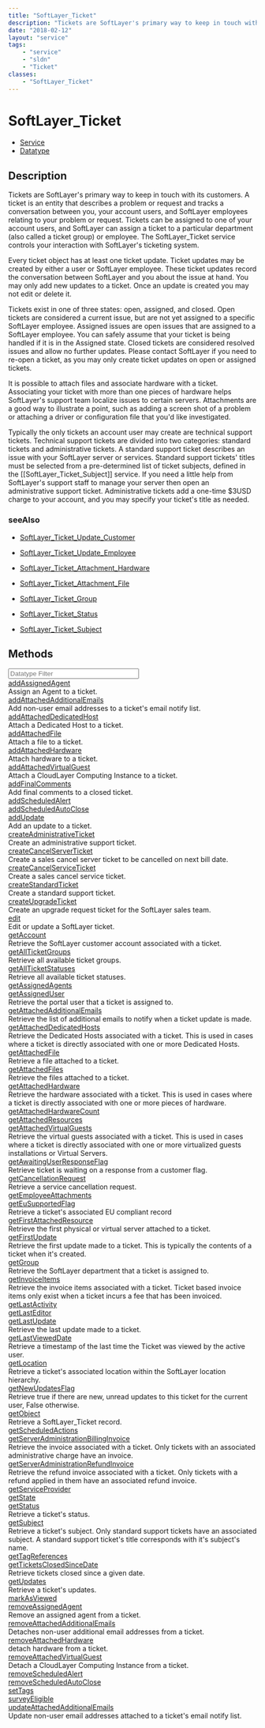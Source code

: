 ```yaml
---
title: "SoftLayer_Ticket"
description: "Tickets are SoftLayer's primary way to keep in touch with its customers. A ticket is an entity that describes a problem... "
date: "2018-02-12"
layout: "service"
tags:
    - "service"
    - "sldn"
    - "Ticket"
classes:
    - "SoftLayer_Ticket"
---
```

# SoftLayer_Ticket
<div id='service-datatype'>
    <ul id='sldn-reference-tabs'>
    <li id='service'> <a href='/reference/services/SoftLayer_Ticket' >Service</a></li>    <li id='datatype'> <a href='/reference/datatypes/SoftLayer_Ticket' >Datatype</a></li>
    </ul>
</div>

## Description
Tickets are SoftLayer's primary way to keep in touch with its customers. A ticket is an entity that describes a problem or request and tracks a conversation between you, your account users, and SoftLayer employees relating to your problem or request. Tickets can be assigned to one of your account users, and SoftLayer can assign a ticket to a particular department (also called a ticket group) or employee. The SoftLayer_Ticket service controls your interaction with SoftLayer's ticketing system. 

Every ticket object has at least one ticket update. Ticket updates may be created by either a user or SoftLayer employee. These ticket updates record the conversation between SoftLayer and you about the issue at hand. You may only add new updates to a ticket. Once an update is created you may not edit or delete it. 

Tickets exist in one of three states: open, assigned, and closed. Open tickets are considered a current issue, but are not yet assigned to a specific SoftLayer employee. Assigned issues are open issues that are assigned to a SoftLayer employee. You can safely assume that your ticket is being handled if it is in the Assigned state. Closed tickets are considered resolved issues and allow no further updates. Please contact SoftLayer if you need to re-open a ticket, as you may only create ticket updates on open or assigned tickets. 

It is possible to attach files and associate hardware with a ticket. Associating your ticket with more than one pieces of hardware helps SoftLayer's support team localize issues to certain servers. Attachments are a good way to illustrate a point, such as adding a screen shot of a problem or attaching a driver or configuration file that you'd like investigated. 

Typically the only tickets an account user may create are technical support tickets. Technical support tickets are divided into two categories: standard tickets and administrative tickets. A standard support ticket describes an issue with your SoftLayer server or services. Standard support tickets' titles must be selected from a pre-determined list of ticket subjects, defined in the [[SoftLayer_Ticket_Subject]] service. If you need a little help from SoftLayer's support staff to manage your server then open an administrative support ticket. Administrative tickets add a one-time $3USD charge to your account, and you may specify your ticket's title as needed. 



### seeAlso

* [SoftLayer_Ticket_Update_Customer](/reference/datatypes/SoftLayer_Ticket_Update_Customer )


* [SoftLayer_Ticket_Update_Employee](/reference/datatypes/SoftLayer_Ticket_Update_Employee )


* [SoftLayer_Ticket_Attachment_Hardware](/reference/datatypes/SoftLayer_Ticket_Attachment_Hardware )


* [SoftLayer_Ticket_Attachment_File](/reference/datatypes/SoftLayer_Ticket_Attachment_File )


* [SoftLayer_Ticket_Group](/reference/datatypes/SoftLayer_Ticket_Group )


* [SoftLayer_Ticket_Status](/reference/datatypes/SoftLayer_Ticket_Status )


* [SoftLayer_Ticket_Subject](/reference/datatypes/SoftLayer_Ticket_Subject )


        
<div id="properties" class="content">
    <h2>Methods</h2>
    <div class="view-filters">
        <div class="clearfix">
            <div class="search-input-box">
                <input placeholder="Datatype Filter" onkeyup="titleSearch(inputId='edit-combine', divId='method-div', elementClass='method-row')" 
                    type="text" id="edit-combine" value="" size="30" maxlength="128" class="form-text">
            </div>
        </div>
    </div>
    <div id="method-div">
            <div class="method-row">
                        <span class='view-field-title'><a href='/reference/services/SoftLayer_Ticket/addAssignedAgent'> addAssignedAgent</a> </span>
            <div class='views-field-body'>Assign an Agent to a ticket.</div>
        </div>
            <div class="method-row">
                        <span class='view-field-title'><a href='/reference/services/SoftLayer_Ticket/addAttachedAdditionalEmails'> addAttachedAdditionalEmails</a> </span>
            <div class='views-field-body'>Add non-user email addresses to a ticket's email notify list.</div>
        </div>
            <div class="method-row">
                        <span class='view-field-title'><a href='/reference/services/SoftLayer_Ticket/addAttachedDedicatedHost'> addAttachedDedicatedHost</a> </span>
            <div class='views-field-body'>Attach a Dedicated Host to a ticket.</div>
        </div>
            <div class="method-row">
                        <span class='view-field-title'><a href='/reference/services/SoftLayer_Ticket/addAttachedFile'> addAttachedFile</a> </span>
            <div class='views-field-body'>Attach a file to a ticket.</div>
        </div>
            <div class="method-row">
                        <span class='view-field-title'><a href='/reference/services/SoftLayer_Ticket/addAttachedHardware'> addAttachedHardware</a> </span>
            <div class='views-field-body'>Attach hardware to a ticket.</div>
        </div>
            <div class="method-row">
                        <span class='view-field-title'><a href='/reference/services/SoftLayer_Ticket/addAttachedVirtualGuest'> addAttachedVirtualGuest</a> </span>
            <div class='views-field-body'>Attach a CloudLayer Computing Instance to a ticket.</div>
        </div>
            <div class="method-row">
                        <span class='view-field-title'><a href='/reference/services/SoftLayer_Ticket/addFinalComments'> addFinalComments</a> </span>
            <div class='views-field-body'>Add final comments to a closed ticket.</div>
        </div>
            <div class="method-row">
                        <span class='view-field-title'><a href='/reference/services/SoftLayer_Ticket/addScheduledAlert'> addScheduledAlert</a> </span>
            <div class='views-field-body'></div>
        </div>
            <div class="method-row">
                        <span class='view-field-title'><a href='/reference/services/SoftLayer_Ticket/addScheduledAutoClose'> addScheduledAutoClose</a> </span>
            <div class='views-field-body'></div>
        </div>
            <div class="method-row">
                        <span class='view-field-title'><a href='/reference/services/SoftLayer_Ticket/addUpdate'> addUpdate</a> </span>
            <div class='views-field-body'>Add an update to a ticket.</div>
        </div>
            <div class="method-row">
                        <span class='view-field-title'><a href='/reference/services/SoftLayer_Ticket/createAdministrativeTicket'> createAdministrativeTicket</a> </span>
            <div class='views-field-body'>Create an administrative support ticket.</div>
        </div>
            <div class="method-row">
                        <span class='view-field-title'><a href='/reference/services/SoftLayer_Ticket/createCancelServerTicket'> createCancelServerTicket</a> </span>
            <div class='views-field-body'>Create a sales cancel server ticket to be cancelled on next bill date.</div>
        </div>
            <div class="method-row">
                        <span class='view-field-title'><a href='/reference/services/SoftLayer_Ticket/createCancelServiceTicket'> createCancelServiceTicket</a> </span>
            <div class='views-field-body'>Create a sales cancel service ticket.</div>
        </div>
            <div class="method-row">
                        <span class='view-field-title'><a href='/reference/services/SoftLayer_Ticket/createStandardTicket'> createStandardTicket</a> </span>
            <div class='views-field-body'>Create a standard support ticket.</div>
        </div>
            <div class="method-row">
                        <span class='view-field-title'><a href='/reference/services/SoftLayer_Ticket/createUpgradeTicket'> createUpgradeTicket</a> </span>
            <div class='views-field-body'>Create an upgrade request ticket for the SoftLayer sales team.</div>
        </div>
            <div class="method-row">
                        <span class='view-field-title'><a href='/reference/services/SoftLayer_Ticket/edit'> edit</a> </span>
            <div class='views-field-body'>Edit or update a SoftLayer ticket.</div>
        </div>
            <div class="method-row">
                        <span class='view-field-title'><a href='/reference/services/SoftLayer_Ticket/getAccount'> getAccount</a> </span>
            <div class='views-field-body'>Retrieve the SoftLayer customer account associated with a ticket.</div>
        </div>
            <div class="method-row">
                        <span class='view-field-title'><a href='/reference/services/SoftLayer_Ticket/getAllTicketGroups'> getAllTicketGroups</a> </span>
            <div class='views-field-body'>Retrieve all available ticket groups. </div>
        </div>
            <div class="method-row">
                        <span class='view-field-title'><a href='/reference/services/SoftLayer_Ticket/getAllTicketStatuses'> getAllTicketStatuses</a> </span>
            <div class='views-field-body'>Retrieve all available ticket statuses. </div>
        </div>
            <div class="method-row">
                        <span class='view-field-title'><a href='/reference/services/SoftLayer_Ticket/getAssignedAgents'> getAssignedAgents</a> </span>
            <div class='views-field-body'></div>
        </div>
            <div class="method-row">
                        <span class='view-field-title'><a href='/reference/services/SoftLayer_Ticket/getAssignedUser'> getAssignedUser</a> </span>
            <div class='views-field-body'>Retrieve the portal user that a ticket is assigned to.</div>
        </div>
            <div class="method-row">
                        <span class='view-field-title'><a href='/reference/services/SoftLayer_Ticket/getAttachedAdditionalEmails'> getAttachedAdditionalEmails</a> </span>
            <div class='views-field-body'>Retrieve the list of additional emails to notify when a ticket update is made.</div>
        </div>
            <div class="method-row">
                        <span class='view-field-title'><a href='/reference/services/SoftLayer_Ticket/getAttachedDedicatedHosts'> getAttachedDedicatedHosts</a> </span>
            <div class='views-field-body'>Retrieve the Dedicated Hosts associated with a ticket. This is used in cases where a ticket is directly associated with one or more Dedicated Hosts.</div>
        </div>
            <div class="method-row">
                        <span class='view-field-title'><a href='/reference/services/SoftLayer_Ticket/getAttachedFile'> getAttachedFile</a> </span>
            <div class='views-field-body'>Retrieve a file attached to a ticket.</div>
        </div>
            <div class="method-row">
                        <span class='view-field-title'><a href='/reference/services/SoftLayer_Ticket/getAttachedFiles'> getAttachedFiles</a> </span>
            <div class='views-field-body'>Retrieve the files attached to a ticket.</div>
        </div>
            <div class="method-row">
                        <span class='view-field-title'><a href='/reference/services/SoftLayer_Ticket/getAttachedHardware'> getAttachedHardware</a> </span>
            <div class='views-field-body'>Retrieve the hardware associated with a ticket. This is used in cases where a ticket is directly associated with one or more pieces of hardware.</div>
        </div>
            <div class="method-row">
                        <span class='view-field-title'><a href='/reference/services/SoftLayer_Ticket/getAttachedHardwareCount'> getAttachedHardwareCount</a> </span>
            <div class='views-field-body'></div>
        </div>
            <div class="method-row">
                        <span class='view-field-title'><a href='/reference/services/SoftLayer_Ticket/getAttachedResources'> getAttachedResources</a> </span>
            <div class='views-field-body'></div>
        </div>
            <div class="method-row">
                        <span class='view-field-title'><a href='/reference/services/SoftLayer_Ticket/getAttachedVirtualGuests'> getAttachedVirtualGuests</a> </span>
            <div class='views-field-body'>Retrieve the virtual guests associated with a ticket. This is used in cases where a ticket is directly associated with one or more virtualized guests installations or Virtual Servers.</div>
        </div>
            <div class="method-row">
                        <span class='view-field-title'><a href='/reference/services/SoftLayer_Ticket/getAwaitingUserResponseFlag'> getAwaitingUserResponseFlag</a> </span>
            <div class='views-field-body'>Retrieve ticket is waiting on a response from a customer flag.</div>
        </div>
            <div class="method-row">
                        <span class='view-field-title'><a href='/reference/services/SoftLayer_Ticket/getCancellationRequest'> getCancellationRequest</a> </span>
            <div class='views-field-body'>Retrieve a service cancellation request.</div>
        </div>
            <div class="method-row">
                        <span class='view-field-title'><a href='/reference/services/SoftLayer_Ticket/getEmployeeAttachments'> getEmployeeAttachments</a> </span>
            <div class='views-field-body'></div>
        </div>
            <div class="method-row">
                        <span class='view-field-title'><a href='/reference/services/SoftLayer_Ticket/getEuSupportedFlag'> getEuSupportedFlag</a> </span>
            <div class='views-field-body'>Retrieve a ticket's associated EU compliant record</div>
        </div>
            <div class="method-row">
                        <span class='view-field-title'><a href='/reference/services/SoftLayer_Ticket/getFirstAttachedResource'> getFirstAttachedResource</a> </span>
            <div class='views-field-body'>Retrieve the first physical or virtual server attached to a ticket.</div>
        </div>
            <div class="method-row">
                        <span class='view-field-title'><a href='/reference/services/SoftLayer_Ticket/getFirstUpdate'> getFirstUpdate</a> </span>
            <div class='views-field-body'>Retrieve the first update made to a ticket. This is typically the contents of a ticket when it's created.</div>
        </div>
            <div class="method-row">
                        <span class='view-field-title'><a href='/reference/services/SoftLayer_Ticket/getGroup'> getGroup</a> </span>
            <div class='views-field-body'>Retrieve the SoftLayer department that a ticket is assigned to.</div>
        </div>
            <div class="method-row">
                        <span class='view-field-title'><a href='/reference/services/SoftLayer_Ticket/getInvoiceItems'> getInvoiceItems</a> </span>
            <div class='views-field-body'>Retrieve the invoice items associated with a ticket. Ticket based invoice items only exist when a ticket incurs a fee that has been invoiced.</div>
        </div>
            <div class="method-row">
                        <span class='view-field-title'><a href='/reference/services/SoftLayer_Ticket/getLastActivity'> getLastActivity</a> </span>
            <div class='views-field-body'></div>
        </div>
            <div class="method-row">
                        <span class='view-field-title'><a href='/reference/services/SoftLayer_Ticket/getLastEditor'> getLastEditor</a> </span>
            <div class='views-field-body'></div>
        </div>
            <div class="method-row">
                        <span class='view-field-title'><a href='/reference/services/SoftLayer_Ticket/getLastUpdate'> getLastUpdate</a> </span>
            <div class='views-field-body'>Retrieve the last update made to a ticket.</div>
        </div>
            <div class="method-row">
                        <span class='view-field-title'><a href='/reference/services/SoftLayer_Ticket/getLastViewedDate'> getLastViewedDate</a> </span>
            <div class='views-field-body'>Retrieve a timestamp of the last time the Ticket was viewed by the active user.</div>
        </div>
            <div class="method-row">
                        <span class='view-field-title'><a href='/reference/services/SoftLayer_Ticket/getLocation'> getLocation</a> </span>
            <div class='views-field-body'>Retrieve a ticket's associated location within the SoftLayer location hierarchy.</div>
        </div>
            <div class="method-row">
                        <span class='view-field-title'><a href='/reference/services/SoftLayer_Ticket/getNewUpdatesFlag'> getNewUpdatesFlag</a> </span>
            <div class='views-field-body'>Retrieve true if there are new, unread updates to this ticket for the current user, False otherwise.</div>
        </div>
            <div class="method-row">
                        <span class='view-field-title'><a href='/reference/services/SoftLayer_Ticket/getObject'> getObject</a> </span>
            <div class='views-field-body'>Retrieve a SoftLayer_Ticket record.</div>
        </div>
            <div class="method-row">
                        <span class='view-field-title'><a href='/reference/services/SoftLayer_Ticket/getScheduledActions'> getScheduledActions</a> </span>
            <div class='views-field-body'></div>
        </div>
            <div class="method-row">
                        <span class='view-field-title'><a href='/reference/services/SoftLayer_Ticket/getServerAdministrationBillingInvoice'> getServerAdministrationBillingInvoice</a> </span>
            <div class='views-field-body'>Retrieve the invoice associated with a ticket. Only tickets with an associated administrative charge have an invoice.</div>
        </div>
            <div class="method-row">
                        <span class='view-field-title'><a href='/reference/services/SoftLayer_Ticket/getServerAdministrationRefundInvoice'> getServerAdministrationRefundInvoice</a> </span>
            <div class='views-field-body'>Retrieve the refund invoice associated with a ticket. Only tickets with a refund applied in them have an associated refund invoice.</div>
        </div>
            <div class="method-row">
                        <span class='view-field-title'><a href='/reference/services/SoftLayer_Ticket/getServiceProvider'> getServiceProvider</a> </span>
            <div class='views-field-body'></div>
        </div>
            <div class="method-row">
                        <span class='view-field-title'><a href='/reference/services/SoftLayer_Ticket/getState'> getState</a> </span>
            <div class='views-field-body'></div>
        </div>
            <div class="method-row">
                        <span class='view-field-title'><a href='/reference/services/SoftLayer_Ticket/getStatus'> getStatus</a> </span>
            <div class='views-field-body'>Retrieve a ticket's status.</div>
        </div>
            <div class="method-row">
                        <span class='view-field-title'><a href='/reference/services/SoftLayer_Ticket/getSubject'> getSubject</a> </span>
            <div class='views-field-body'>Retrieve a ticket's subject. Only standard support tickets have an associated subject. A standard support ticket's title corresponds with it's subject's name.</div>
        </div>
            <div class="method-row">
                        <span class='view-field-title'><a href='/reference/services/SoftLayer_Ticket/getTagReferences'> getTagReferences</a> </span>
            <div class='views-field-body'></div>
        </div>
            <div class="method-row">
                        <span class='view-field-title'><a href='/reference/services/SoftLayer_Ticket/getTicketsClosedSinceDate'> getTicketsClosedSinceDate</a> </span>
            <div class='views-field-body'>Retrieve tickets closed since a given date. </div>
        </div>
            <div class="method-row">
                        <span class='view-field-title'><a href='/reference/services/SoftLayer_Ticket/getUpdates'> getUpdates</a> </span>
            <div class='views-field-body'>Retrieve a ticket's updates.</div>
        </div>
            <div class="method-row">
                        <span class='view-field-title'><a href='/reference/services/SoftLayer_Ticket/markAsViewed'> markAsViewed</a> </span>
            <div class='views-field-body'></div>
        </div>
            <div class="method-row">
                        <span class='view-field-title'><a href='/reference/services/SoftLayer_Ticket/removeAssignedAgent'> removeAssignedAgent</a> </span>
            <div class='views-field-body'>Remove an assigned agent from a ticket.</div>
        </div>
            <div class="method-row">
                        <span class='view-field-title'><a href='/reference/services/SoftLayer_Ticket/removeAttachedAdditionalEmails'> removeAttachedAdditionalEmails</a> </span>
            <div class='views-field-body'>Detaches non-user additional email addresses from a ticket.</div>
        </div>
            <div class="method-row">
                        <span class='view-field-title'><a href='/reference/services/SoftLayer_Ticket/removeAttachedHardware'> removeAttachedHardware</a> </span>
            <div class='views-field-body'>detach hardware from a ticket.</div>
        </div>
            <div class="method-row">
                        <span class='view-field-title'><a href='/reference/services/SoftLayer_Ticket/removeAttachedVirtualGuest'> removeAttachedVirtualGuest</a> </span>
            <div class='views-field-body'>Detach a CloudLayer Computing Instance from a ticket.</div>
        </div>
            <div class="method-row">
                        <span class='view-field-title'><a href='/reference/services/SoftLayer_Ticket/removeScheduledAlert'> removeScheduledAlert</a> </span>
            <div class='views-field-body'></div>
        </div>
            <div class="method-row">
                        <span class='view-field-title'><a href='/reference/services/SoftLayer_Ticket/removeScheduledAutoClose'> removeScheduledAutoClose</a> </span>
            <div class='views-field-body'></div>
        </div>
            <div class="method-row">
                        <span class='view-field-title'><a href='/reference/services/SoftLayer_Ticket/setTags'> setTags</a> </span>
            <div class='views-field-body'></div>
        </div>
            <div class="method-row">
                        <span class='view-field-title'><a href='/reference/services/SoftLayer_Ticket/surveyEligible'> surveyEligible</a> </span>
            <div class='views-field-body'></div>
        </div>
            <div class="method-row">
                        <span class='view-field-title'><a href='/reference/services/SoftLayer_Ticket/updateAttachedAdditionalEmails'> updateAttachedAdditionalEmails</a> </span>
            <div class='views-field-body'>Update non-user email addresses attached to a ticket's email notify list.</div>
        </div>
        </div>
</div>


